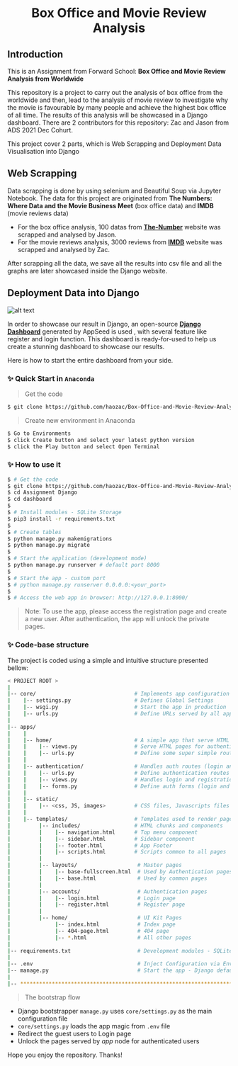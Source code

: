<h1 align='center'>Box Office and Movie Review Analysis</h1>

## Introduction 
This is an Assignment from Forward School: **Box Office and Movie Review Analysis from Worldwide**

This repository is a project to carry out the analysis of box office from the worldwide and then, lead to the analysis of movie review to investigate why the movie is favourable by many people and achieve the highest box office of all time. The results of this analysis will be showcased in a Django dashboard. There are 2 contributors for this repository: Zac and Jason from ADS 2021 Dec Cohurt. 

This project cover 2 parts, which is Web Scrapping and Deployment Data Visualisation into Django

## Web Scrapping 
Data scrapping is done by using selenium and Beautiful Soup via Jupyter Notebook. The data for this project are originated from **The Numbers: Where Data and the Movie Business Meet** (box office data) and **IMDB** (movie reviews data)
- For the box office analysis, 100 datas from **[The-Number](https://www.the-numbers.com/movie/budgets/all)** website was scrapped and analysed by Jason.
- For the movie reviews analysis, 3000 reviews from **[IMDB](https://www.imdb.com/title/tt0499549/reviews?ref_=tt_urv)** website was scrapped and analysed by Zac.

After scrapping all the data, we save all the results into csv file and all the graphs are later showcased inside the Django website. 
    
## Deployment Data into Django
![alt text](https://github.com/[haozac]/[Box-Office-and-Movie-Review-Analysis]/blob/[main]/Picture_Dashboard.jpg?raw=true)

In order to showcase our result in Django, an open-source **[Django Dashboard](https://appseed.us/admin-dashboards/django)** generated by AppSeed is used , with several feature like register and login function. This dashboard is ready-for-used to help us create a stunning dashboard to showcase our results. 

Here is how to start the entire dashboard from your side.

### ✨ Quick Start in `Anaconda`

> Get the code

```bash
$ git clone https://github.com/haozac/Box-Office-and-Movie-Review-Analysis
```

> Create new environment in Anaconda

```bash
$ Go to Environments
$ click Create button and select your latest python version
$ click the Play button and select Open Terminal
```

### ✨ How to use it

```bash
$ # Get the code
$ git clone https://github.com/haozac/Box-Office-and-Movie-Review-Analysis
$ cd Assignment Django
$ cd dashboard
$
$ # Install modules - SQLite Storage
$ pip3 install -r requirements.txt
$
$ # Create tables
$ python manage.py makemigrations
$ python manage.py migrate
$
$ # Start the application (development mode)
$ python manage.py runserver # default port 8000
$
$ # Start the app - custom port
$ # python manage.py runserver 0.0.0.0:<your_port>
$
$ # Access the web app in browser: http://127.0.0.1:8000/
```

> Note: To use the app, please access the registration page and create a new user. After authentication, the app will unlock the private pages.

### ✨ Code-base structure

The project is coded using a simple and intuitive structure presented bellow:

```bash
< PROJECT ROOT >
|
|-- core/                               # Implements app configuration
|    |-- settings.py                    # Defines Global Settings
|    |-- wsgi.py                        # Start the app in production
|    |-- urls.py                        # Define URLs served by all apps/nodes
|
|-- apps/
|    |
|    |-- home/                          # A simple app that serve HTML files
|    |    |-- views.py                  # Serve HTML pages for authenticated users
|    |    |-- urls.py                   # Define some super simple routes  
|    |
|    |-- authentication/                # Handles auth routes (login and register)
|    |    |-- urls.py                   # Define authentication routes  
|    |    |-- views.py                  # Handles login and registration  
|    |    |-- forms.py                  # Define auth forms (login and register) 
|    |
|    |-- static/
|    |    |-- <css, JS, images>         # CSS files, Javascripts files
|    |
|    |-- templates/                     # Templates used to render pages
|         |-- includes/                 # HTML chunks and components
|         |    |-- navigation.html      # Top menu component
|         |    |-- sidebar.html         # Sidebar component
|         |    |-- footer.html          # App Footer
|         |    |-- scripts.html         # Scripts common to all pages
|         |
|         |-- layouts/                   # Master pages
|         |    |-- base-fullscreen.html  # Used by Authentication pages
|         |    |-- base.html             # Used by common pages
|         |
|         |-- accounts/                  # Authentication pages
|         |    |-- login.html            # Login page
|         |    |-- register.html         # Register page
|         |
|         |-- home/                      # UI Kit Pages
|              |-- index.html            # Index page
|              |-- 404-page.html         # 404 page
|              |-- *.html                # All other pages
|
|-- requirements.txt                     # Development modules - SQLite storage
|
|-- .env                                 # Inject Configuration via Environment
|-- manage.py                            # Start the app - Django default start script
|
|-- ************************************************************************
```

> The bootstrap flow

- Django bootstrapper `manage.py` uses `core/settings.py` as the main configuration file
- `core/settings.py` loads the app magic from `.env` file
- Redirect the guest users to Login page
- Unlock the pages served by *app* node for authenticated users

Hope you enjoy the repository. Thanks! 